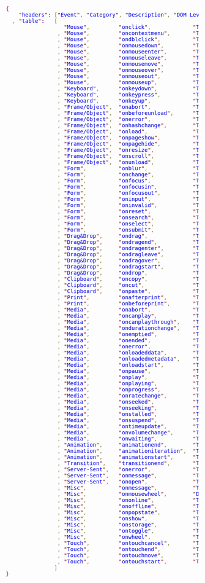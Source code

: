 <pre><span style='color:#800080; '>{</span>
    <span style='color:#800000; '>"</span><span style='color:#0000e6; '>headers</span><span style='color:#800000; '>"</span><span style='color:#800080; '>:</span> <span style='color:#808030; '>[</span><span style='color:#800000; '>"</span><span style='color:#0000e6; '>Event</span><span style='color:#800000; '>"</span><span style='color:#808030; '>,</span> <span style='color:#800000; '>"</span><span style='color:#0000e6; '>Category</span><span style='color:#800000; '>"</span><span style='color:#808030; '>,</span> <span style='color:#800000; '>"</span><span style='color:#0000e6; '>Description</span><span style='color:#800000; '>"</span><span style='color:#808030; '>,</span> <span style='color:#800000; '>"</span><span style='color:#0000e6; '>DOM Level</span><span style='color:#800000; '>"</span><span style='color:#808030; '>]</span>
  <span style='color:#808030; '>,</span> <span style='color:#800000; '>"</span><span style='color:#0000e6; '>table</span><span style='color:#800000; '>"</span><span style='color:#800080; '>:</span>   <span style='color:#808030; '>[</span>
                  <span style='color:#800000; '>"</span><span style='color:#0000e6; '>Mouse</span><span style='color:#800000; '>"</span><span style='color:#808030; '>,</span>         <span style='color:#800000; '>"</span><span style='color:#0000e6; '>onclick</span><span style='color:#800000; '>"</span><span style='color:#808030; '>,</span>             <span style='color:#800000; '>"</span><span style='color:#0000e6; '>The event occurs when the user clicks on an element</span><span style='color:#800000; '>"</span><span style='color:#808030; '>,</span> <span style='color:#008c00; '>2</span>
                <span style='color:#808030; '>,</span> <span style='color:#800000; '>"</span><span style='color:#0000e6; '>Mouse</span><span style='color:#800000; '>"</span><span style='color:#808030; '>,</span>         <span style='color:#800000; '>"</span><span style='color:#0000e6; '>oncontextmenu</span><span style='color:#800000; '>"</span><span style='color:#808030; '>,</span>       <span style='color:#800000; '>"</span><span style='color:#0000e6; '>The event occurs when the user right-clicks on an element to open a context menu</span><span style='color:#800000; '>"</span><span style='color:#808030; '>,</span> <span style='color:#008c00; '>3</span>
                <span style='color:#808030; '>,</span> <span style='color:#800000; '>"</span><span style='color:#0000e6; '>Mouse</span><span style='color:#800000; '>"</span><span style='color:#808030; '>,</span>         <span style='color:#800000; '>"</span><span style='color:#0000e6; '>ondblclick</span><span style='color:#800000; '>"</span><span style='color:#808030; '>,</span>          <span style='color:#800000; '>"</span><span style='color:#0000e6; '>The event occurs when the user double-clicks on an element</span><span style='color:#800000; '>"</span><span style='color:#808030; '>,</span> <span style='color:#008c00; '>2</span>
                <span style='color:#808030; '>,</span> <span style='color:#800000; '>"</span><span style='color:#0000e6; '>Mouse</span><span style='color:#800000; '>"</span><span style='color:#808030; '>,</span>         <span style='color:#800000; '>"</span><span style='color:#0000e6; '>onmousedown</span><span style='color:#800000; '>"</span><span style='color:#808030; '>,</span>         <span style='color:#800000; '>"</span><span style='color:#0000e6; '>The event occurs when the user presses a mouse button over an element</span><span style='color:#800000; '>"</span><span style='color:#808030; '>,</span> <span style='color:#008c00; '>2</span>
                <span style='color:#808030; '>,</span> <span style='color:#800000; '>"</span><span style='color:#0000e6; '>Mouse</span><span style='color:#800000; '>"</span><span style='color:#808030; '>,</span>         <span style='color:#800000; '>"</span><span style='color:#0000e6; '>onmouseenter</span><span style='color:#800000; '>"</span><span style='color:#808030; '>,</span>        <span style='color:#800000; '>"</span><span style='color:#0000e6; '>The event occurs when the pointer is moved onto an element</span><span style='color:#800000; '>"</span><span style='color:#808030; '>,</span> <span style='color:#008c00; '>2</span>
                <span style='color:#808030; '>,</span> <span style='color:#800000; '>"</span><span style='color:#0000e6; '>Mouse</span><span style='color:#800000; '>"</span><span style='color:#808030; '>,</span>         <span style='color:#800000; '>"</span><span style='color:#0000e6; '>onmouseleave</span><span style='color:#800000; '>"</span><span style='color:#808030; '>,</span>        <span style='color:#800000; '>"</span><span style='color:#0000e6; '>The event occurs when the pointer is moved out of an element</span><span style='color:#800000; '>"</span><span style='color:#808030; '>,</span> <span style='color:#008c00; '>2</span>
                <span style='color:#808030; '>,</span> <span style='color:#800000; '>"</span><span style='color:#0000e6; '>Mouse</span><span style='color:#800000; '>"</span><span style='color:#808030; '>,</span>         <span style='color:#800000; '>"</span><span style='color:#0000e6; '>onmousemove</span><span style='color:#800000; '>"</span><span style='color:#808030; '>,</span>         <span style='color:#800000; '>"</span><span style='color:#0000e6; '>The event occurs when the pointer is moving while it is over an element</span><span style='color:#800000; '>"</span><span style='color:#808030; '>,</span> <span style='color:#008c00; '>2</span>
                <span style='color:#808030; '>,</span> <span style='color:#800000; '>"</span><span style='color:#0000e6; '>Mouse</span><span style='color:#800000; '>"</span><span style='color:#808030; '>,</span>         <span style='color:#800000; '>"</span><span style='color:#0000e6; '>onmouseover</span><span style='color:#800000; '>"</span><span style='color:#808030; '>,</span>         <span style='color:#800000; '>"</span><span style='color:#0000e6; '>The event occurs when the pointer is moved onto an element, or onto one of its children</span><span style='color:#800000; '>"</span><span style='color:#808030; '>,</span> <span style='color:#008c00; '>2</span>
                <span style='color:#808030; '>,</span> <span style='color:#800000; '>"</span><span style='color:#0000e6; '>Mouse</span><span style='color:#800000; '>"</span><span style='color:#808030; '>,</span>         <span style='color:#800000; '>"</span><span style='color:#0000e6; '>onmouseout</span><span style='color:#800000; '>"</span><span style='color:#808030; '>,</span>          <span style='color:#800000; '>"</span><span style='color:#0000e6; '>The event occurs when a user moves the mouse pointer out of an element, or out of one of its children</span><span style='color:#800000; '>"</span><span style='color:#808030; '>,</span> <span style='color:#008c00; '>2</span>
                <span style='color:#808030; '>,</span> <span style='color:#800000; '>"</span><span style='color:#0000e6; '>Mouse</span><span style='color:#800000; '>"</span><span style='color:#808030; '>,</span>         <span style='color:#800000; '>"</span><span style='color:#0000e6; '>onmouseup</span><span style='color:#800000; '>"</span><span style='color:#808030; '>,</span>           <span style='color:#800000; '>"</span><span style='color:#0000e6; '>The event occurs when a user releases a mouse button over an element</span><span style='color:#800000; '>"</span><span style='color:#808030; '>,</span> <span style='color:#008c00; '>2</span>
                <span style='color:#808030; '>,</span> <span style='color:#800000; '>"</span><span style='color:#0000e6; '>Keyboard</span><span style='color:#800000; '>"</span><span style='color:#808030; '>,</span>      <span style='color:#800000; '>"</span><span style='color:#0000e6; '>onkeydown</span><span style='color:#800000; '>"</span><span style='color:#808030; '>,</span>           <span style='color:#800000; '>"</span><span style='color:#0000e6; '>The event occurs when the user is pressing a key</span><span style='color:#800000; '>"</span><span style='color:#808030; '>,</span> <span style='color:#008c00; '>2</span>
                <span style='color:#808030; '>,</span> <span style='color:#800000; '>"</span><span style='color:#0000e6; '>Keyboard</span><span style='color:#800000; '>"</span><span style='color:#808030; '>,</span>      <span style='color:#800000; '>"</span><span style='color:#0000e6; '>onkeypress</span><span style='color:#800000; '>"</span><span style='color:#808030; '>,</span>          <span style='color:#800000; '>"</span><span style='color:#0000e6; '>The event occurs when the user presses a key</span><span style='color:#800000; '>"</span><span style='color:#808030; '>,</span> <span style='color:#008c00; '>2</span>
                <span style='color:#808030; '>,</span> <span style='color:#800000; '>"</span><span style='color:#0000e6; '>Keyboard</span><span style='color:#800000; '>"</span><span style='color:#808030; '>,</span>      <span style='color:#800000; '>"</span><span style='color:#0000e6; '>onkeyup</span><span style='color:#800000; '>"</span><span style='color:#808030; '>,</span>             <span style='color:#800000; '>"</span><span style='color:#0000e6; '>The event occurs when the user releases a key</span><span style='color:#800000; '>"</span><span style='color:#808030; '>,</span> <span style='color:#008c00; '>2</span>
                <span style='color:#808030; '>,</span> <span style='color:#800000; '>"</span><span style='color:#0000e6; '>Frame/Object</span><span style='color:#800000; '>"</span><span style='color:#808030; '>,</span>  <span style='color:#800000; '>"</span><span style='color:#0000e6; '>onabort</span><span style='color:#800000; '>"</span><span style='color:#808030; '>,</span>             <span style='color:#800000; '>"</span><span style='color:#0000e6; '>The event occurs when the loading of a resource has been aborted</span><span style='color:#800000; '>"</span><span style='color:#808030; '>,</span> <span style='color:#008c00; '>2</span>
                <span style='color:#808030; '>,</span> <span style='color:#800000; '>"</span><span style='color:#0000e6; '>Frame/Object</span><span style='color:#800000; '>"</span><span style='color:#808030; '>,</span>  <span style='color:#800000; '>"</span><span style='color:#0000e6; '>onbeforeunload</span><span style='color:#800000; '>"</span><span style='color:#808030; '>,</span>      <span style='color:#800000; '>"</span><span style='color:#0000e6; '>The event occurs before the document is about to be unloaded</span><span style='color:#800000; '>"</span><span style='color:#808030; '>,</span> <span style='color:#008c00; '>2</span>
                <span style='color:#808030; '>,</span> <span style='color:#800000; '>"</span><span style='color:#0000e6; '>Frame/Object</span><span style='color:#800000; '>"</span><span style='color:#808030; '>,</span>  <span style='color:#800000; '>"</span><span style='color:#0000e6; '>onerror</span><span style='color:#800000; '>"</span><span style='color:#808030; '>,</span>             <span style='color:#800000; '>"</span><span style='color:#0000e6; '>The event occurs when an error occurs while loading an external file</span><span style='color:#800000; '>"</span><span style='color:#808030; '>,</span> <span style='color:#008c00; '>2</span>
                <span style='color:#808030; '>,</span> <span style='color:#800000; '>"</span><span style='color:#0000e6; '>Frame/Object</span><span style='color:#800000; '>"</span><span style='color:#808030; '>,</span>  <span style='color:#800000; '>"</span><span style='color:#0000e6; '>onhashchange</span><span style='color:#800000; '>"</span><span style='color:#808030; '>,</span>        <span style='color:#800000; '>"</span><span style='color:#0000e6; '>The event occurs when there has been changes to the anchor part of a URL</span><span style='color:#800000; '>"</span><span style='color:#808030; '>,</span> <span style='color:#008c00; '>3</span>
                <span style='color:#808030; '>,</span> <span style='color:#800000; '>"</span><span style='color:#0000e6; '>Frame/Object</span><span style='color:#800000; '>"</span><span style='color:#808030; '>,</span>  <span style='color:#800000; '>"</span><span style='color:#0000e6; '>onload</span><span style='color:#800000; '>"</span><span style='color:#808030; '>,</span>              <span style='color:#800000; '>"</span><span style='color:#0000e6; '>The event occurs when an object has loaded</span><span style='color:#800000; '>"</span><span style='color:#808030; '>,</span> <span style='color:#008c00; '>2</span>
                <span style='color:#808030; '>,</span> <span style='color:#800000; '>"</span><span style='color:#0000e6; '>Frame/Object</span><span style='color:#800000; '>"</span><span style='color:#808030; '>,</span>  <span style='color:#800000; '>"</span><span style='color:#0000e6; '>onpageshow</span><span style='color:#800000; '>"</span><span style='color:#808030; '>,</span>          <span style='color:#800000; '>"</span><span style='color:#0000e6; '>The event occurs when the user navigates to a webpage</span><span style='color:#800000; '>"</span><span style='color:#808030; '>,</span> <span style='color:#008c00; '>3</span>
                <span style='color:#808030; '>,</span> <span style='color:#800000; '>"</span><span style='color:#0000e6; '>Frame/Object</span><span style='color:#800000; '>"</span><span style='color:#808030; '>,</span>  <span style='color:#800000; '>"</span><span style='color:#0000e6; '>onpagehide</span><span style='color:#800000; '>"</span><span style='color:#808030; '>,</span>          <span style='color:#800000; '>"</span><span style='color:#0000e6; '>The event occurs when the user navigates away from a webpage</span><span style='color:#800000; '>"</span><span style='color:#808030; '>,</span> <span style='color:#008c00; '>3</span>
                <span style='color:#808030; '>,</span> <span style='color:#800000; '>"</span><span style='color:#0000e6; '>Frame/Object</span><span style='color:#800000; '>"</span><span style='color:#808030; '>,</span>  <span style='color:#800000; '>"</span><span style='color:#0000e6; '>onresize</span><span style='color:#800000; '>"</span><span style='color:#808030; '>,</span>            <span style='color:#800000; '>"</span><span style='color:#0000e6; '>The event occurs when the document view is resized</span><span style='color:#800000; '>"</span><span style='color:#808030; '>,</span> <span style='color:#008c00; '>2</span>
                <span style='color:#808030; '>,</span> <span style='color:#800000; '>"</span><span style='color:#0000e6; '>Frame/Object</span><span style='color:#800000; '>"</span><span style='color:#808030; '>,</span>  <span style='color:#800000; '>"</span><span style='color:#0000e6; '>onscroll</span><span style='color:#800000; '>"</span><span style='color:#808030; '>,</span>            <span style='color:#800000; '>"</span><span style='color:#0000e6; '>The event occurs when an element's scrollbar is being scrolled</span><span style='color:#800000; '>"</span><span style='color:#808030; '>,</span> <span style='color:#008c00; '>2</span>
                <span style='color:#808030; '>,</span> <span style='color:#800000; '>"</span><span style='color:#0000e6; '>Frame/Object</span><span style='color:#800000; '>"</span><span style='color:#808030; '>,</span>  <span style='color:#800000; '>"</span><span style='color:#0000e6; '>onunload</span><span style='color:#800000; '>"</span><span style='color:#808030; '>,</span>            <span style='color:#800000; '>"</span><span style='color:#0000e6; '>The event occurs once a page has unloaded (for &lt;body>)</span><span style='color:#800000; '>"</span><span style='color:#808030; '>,</span> <span style='color:#008c00; '>2</span>
                <span style='color:#808030; '>,</span> <span style='color:#800000; '>"</span><span style='color:#0000e6; '>Form</span><span style='color:#800000; '>"</span><span style='color:#808030; '>,</span>          <span style='color:#800000; '>"</span><span style='color:#0000e6; '>onblur</span><span style='color:#800000; '>"</span><span style='color:#808030; '>,</span>              <span style='color:#800000; '>"</span><span style='color:#0000e6; '>The event occurs when an element loses focus</span><span style='color:#800000; '>"</span><span style='color:#808030; '>,</span> <span style='color:#008c00; '>2</span>
                <span style='color:#808030; '>,</span> <span style='color:#800000; '>"</span><span style='color:#0000e6; '>Form</span><span style='color:#800000; '>"</span><span style='color:#808030; '>,</span>          <span style='color:#800000; '>"</span><span style='color:#0000e6; '>onchange</span><span style='color:#800000; '>"</span><span style='color:#808030; '>,</span>            <span style='color:#800000; '>"</span><span style='color:#0000e6; '>The event occurs when the content of a form element, the selection, or the checked state have changed (for &lt;input />, &lt;keygen>, &lt;select>, and &lt;textarea>)</span><span style='color:#800000; '>"</span><span style='color:#808030; '>,</span> <span style='color:#008c00; '>2</span>
                <span style='color:#808030; '>,</span> <span style='color:#800000; '>"</span><span style='color:#0000e6; '>Form</span><span style='color:#800000; '>"</span><span style='color:#808030; '>,</span>          <span style='color:#800000; '>"</span><span style='color:#0000e6; '>onfocus</span><span style='color:#800000; '>"</span><span style='color:#808030; '>,</span>             <span style='color:#800000; '>"</span><span style='color:#0000e6; '>The event occurs when an element gets focus</span><span style='color:#800000; '>"</span><span style='color:#808030; '>,</span> <span style='color:#008c00; '>2</span>
                <span style='color:#808030; '>,</span> <span style='color:#800000; '>"</span><span style='color:#0000e6; '>Form</span><span style='color:#800000; '>"</span><span style='color:#808030; '>,</span>          <span style='color:#800000; '>"</span><span style='color:#0000e6; '>onfocusin</span><span style='color:#800000; '>"</span><span style='color:#808030; '>,</span>           <span style='color:#800000; '>"</span><span style='color:#0000e6; '>The event occurs when an element is about to get focus</span><span style='color:#800000; '>"</span><span style='color:#808030; '>,</span> <span style='color:#008c00; '>2</span>
                <span style='color:#808030; '>,</span> <span style='color:#800000; '>"</span><span style='color:#0000e6; '>Form</span><span style='color:#800000; '>"</span><span style='color:#808030; '>,</span>          <span style='color:#800000; '>"</span><span style='color:#0000e6; '>onfocusout</span><span style='color:#800000; '>"</span><span style='color:#808030; '>,</span>          <span style='color:#800000; '>"</span><span style='color:#0000e6; '>The event occurs when an element is about to lose focus</span><span style='color:#800000; '>"</span><span style='color:#808030; '>,</span> <span style='color:#008c00; '>2</span>
                <span style='color:#808030; '>,</span> <span style='color:#800000; '>"</span><span style='color:#0000e6; '>Form</span><span style='color:#800000; '>"</span><span style='color:#808030; '>,</span>          <span style='color:#800000; '>"</span><span style='color:#0000e6; '>oninput</span><span style='color:#800000; '>"</span><span style='color:#808030; '>,</span>             <span style='color:#800000; '>"</span><span style='color:#0000e6; '>The event occurs when an element gets user input</span><span style='color:#800000; '>"</span><span style='color:#808030; '>,</span> <span style='color:#008c00; '>3</span>
                <span style='color:#808030; '>,</span> <span style='color:#800000; '>"</span><span style='color:#0000e6; '>Form</span><span style='color:#800000; '>"</span><span style='color:#808030; '>,</span>          <span style='color:#800000; '>"</span><span style='color:#0000e6; '>oninvalid</span><span style='color:#800000; '>"</span><span style='color:#808030; '>,</span>           <span style='color:#800000; '>"</span><span style='color:#0000e6; '>The event occurs when an element is invalid</span><span style='color:#800000; '>"</span><span style='color:#808030; '>,</span> <span style='color:#008c00; '>3</span>
                <span style='color:#808030; '>,</span> <span style='color:#800000; '>"</span><span style='color:#0000e6; '>Form</span><span style='color:#800000; '>"</span><span style='color:#808030; '>,</span>          <span style='color:#800000; '>"</span><span style='color:#0000e6; '>onreset</span><span style='color:#800000; '>"</span><span style='color:#808030; '>,</span>             <span style='color:#800000; '>"</span><span style='color:#0000e6; '>The event occurs when a form is reset</span><span style='color:#800000; '>"</span><span style='color:#808030; '>,</span> <span style='color:#008c00; '>2</span>
                <span style='color:#808030; '>,</span> <span style='color:#800000; '>"</span><span style='color:#0000e6; '>Form</span><span style='color:#800000; '>"</span><span style='color:#808030; '>,</span>          <span style='color:#800000; '>"</span><span style='color:#0000e6; '>onsearch</span><span style='color:#800000; '>"</span><span style='color:#808030; '>,</span>            <span style='color:#800000; '>"</span><span style='color:#0000e6; '>The event occurs when the user writes something in a search field (for &lt;input =</span><span style='color:#0f69ff; '>\\"</span><span style='color:#0000e6; '>search</span><span style='color:#0f69ff; '>\\"</span><span style='color:#0000e6; '>/>)</span><span style='color:#800000; '>"</span><span style='color:#808030; '>,</span> <span style='color:#008c00; '>3</span>
                <span style='color:#808030; '>,</span> <span style='color:#800000; '>"</span><span style='color:#0000e6; '>Form</span><span style='color:#800000; '>"</span><span style='color:#808030; '>,</span>          <span style='color:#800000; '>"</span><span style='color:#0000e6; '>onselect</span><span style='color:#800000; '>"</span><span style='color:#808030; '>,</span>            <span style='color:#800000; '>"</span><span style='color:#0000e6; '>The event occurs after the user selects some text (for &lt;input /> and &lt;/textarea>&lt;textarea>)</span><span style='color:#800000; '>"</span><span style='color:#808030; '>,</span> <span style='color:#008c00; '>2</span>
                <span style='color:#808030; '>,</span> <span style='color:#800000; '>"</span><span style='color:#0000e6; '>Form</span><span style='color:#800000; '>"</span><span style='color:#808030; '>,</span>          <span style='color:#800000; '>"</span><span style='color:#0000e6; '>onsubmit</span><span style='color:#800000; '>"</span><span style='color:#808030; '>,</span>            <span style='color:#800000; '>"</span><span style='color:#0000e6; '>The event occurs when a form is submitted</span><span style='color:#800000; '>"</span><span style='color:#808030; '>,</span> <span style='color:#008c00; '>2</span>
                <span style='color:#808030; '>,</span> <span style='color:#800000; '>"</span><span style='color:#0000e6; '>Drag&amp;Drop</span><span style='color:#800000; '>"</span><span style='color:#808030; '>,</span>     <span style='color:#800000; '>"</span><span style='color:#0000e6; '>ondrag</span><span style='color:#800000; '>"</span><span style='color:#808030; '>,</span>              <span style='color:#800000; '>"</span><span style='color:#0000e6; '>The event occurs when an element is being dragged</span><span style='color:#800000; '>"</span><span style='color:#808030; '>,</span> <span style='color:#008c00; '>3</span>
                <span style='color:#808030; '>,</span> <span style='color:#800000; '>"</span><span style='color:#0000e6; '>Drag&amp;Drop</span><span style='color:#800000; '>"</span><span style='color:#808030; '>,</span>     <span style='color:#800000; '>"</span><span style='color:#0000e6; '>ondragend</span><span style='color:#800000; '>"</span><span style='color:#808030; '>,</span>           <span style='color:#800000; '>"</span><span style='color:#0000e6; '>The event occurs when the user has finished dragging an element</span><span style='color:#800000; '>"</span><span style='color:#808030; '>,</span> <span style='color:#008c00; '>3</span>
                <span style='color:#808030; '>,</span> <span style='color:#800000; '>"</span><span style='color:#0000e6; '>Drag&amp;Drop</span><span style='color:#800000; '>"</span><span style='color:#808030; '>,</span>     <span style='color:#800000; '>"</span><span style='color:#0000e6; '>ondragenter</span><span style='color:#800000; '>"</span><span style='color:#808030; '>,</span>         <span style='color:#800000; '>"</span><span style='color:#0000e6; '>The event occurs when the dragged element enters the drop target</span><span style='color:#800000; '>"</span><span style='color:#808030; '>,</span> <span style='color:#008c00; '>3</span>
                <span style='color:#808030; '>,</span> <span style='color:#800000; '>"</span><span style='color:#0000e6; '>Drag&amp;Drop</span><span style='color:#800000; '>"</span><span style='color:#808030; '>,</span>     <span style='color:#800000; '>"</span><span style='color:#0000e6; '>ondragleave</span><span style='color:#800000; '>"</span><span style='color:#808030; '>,</span>         <span style='color:#800000; '>"</span><span style='color:#0000e6; '>The event occurs when the dragged element leaves the drop target</span><span style='color:#800000; '>"</span><span style='color:#808030; '>,</span> <span style='color:#008c00; '>3</span>
                <span style='color:#808030; '>,</span> <span style='color:#800000; '>"</span><span style='color:#0000e6; '>Drag&amp;Drop</span><span style='color:#800000; '>"</span><span style='color:#808030; '>,</span>     <span style='color:#800000; '>"</span><span style='color:#0000e6; '>ondragover</span><span style='color:#800000; '>"</span><span style='color:#808030; '>,</span>          <span style='color:#800000; '>"</span><span style='color:#0000e6; '>The event occurs when the dragged element is over the drop target</span><span style='color:#800000; '>"</span><span style='color:#808030; '>,</span> <span style='color:#008c00; '>3</span>
                <span style='color:#808030; '>,</span> <span style='color:#800000; '>"</span><span style='color:#0000e6; '>Drag&amp;Drop</span><span style='color:#800000; '>"</span><span style='color:#808030; '>,</span>     <span style='color:#800000; '>"</span><span style='color:#0000e6; '>ondragstart</span><span style='color:#800000; '>"</span><span style='color:#808030; '>,</span>         <span style='color:#800000; '>"</span><span style='color:#0000e6; '>The event occurs when the user starts to drag an element</span><span style='color:#800000; '>"</span><span style='color:#808030; '>,</span> <span style='color:#008c00; '>3</span>
                <span style='color:#808030; '>,</span> <span style='color:#800000; '>"</span><span style='color:#0000e6; '>Drag&amp;Drop</span><span style='color:#800000; '>"</span><span style='color:#808030; '>,</span>     <span style='color:#800000; '>"</span><span style='color:#0000e6; '>ondrop</span><span style='color:#800000; '>"</span><span style='color:#808030; '>,</span>              <span style='color:#800000; '>"</span><span style='color:#0000e6; '>The event occurs when the dragged element is dropped on the drop target</span><span style='color:#800000; '>"</span><span style='color:#808030; '>,</span> <span style='color:#008c00; '>3</span>
                <span style='color:#808030; '>,</span> <span style='color:#800000; '>"</span><span style='color:#0000e6; '>Clipboard</span><span style='color:#800000; '>"</span><span style='color:#808030; '>,</span>     <span style='color:#800000; '>"</span><span style='color:#0000e6; '>oncopy</span><span style='color:#800000; '>"</span><span style='color:#808030; '>,</span>              <span style='color:#800000; '>"</span><span style='color:#0000e6; '>The event occurs when the user copies the content of an element</span><span style='color:#800000; '>"</span><span style='color:#808030; '>,</span> <span style='color:#0f4d75; '>null</span>
                <span style='color:#808030; '>,</span> <span style='color:#800000; '>"</span><span style='color:#0000e6; '>Clipboard</span><span style='color:#800000; '>"</span><span style='color:#808030; '>,</span>     <span style='color:#800000; '>"</span><span style='color:#0000e6; '>oncut</span><span style='color:#800000; '>"</span><span style='color:#808030; '>,</span>               <span style='color:#800000; '>"</span><span style='color:#0000e6; '>The event occurs when the user cuts the content of an element</span><span style='color:#800000; '>"</span><span style='color:#808030; '>,</span> <span style='color:#0f4d75; '>null</span>
                <span style='color:#808030; '>,</span> <span style='color:#800000; '>"</span><span style='color:#0000e6; '>Clipboard</span><span style='color:#800000; '>"</span><span style='color:#808030; '>,</span>     <span style='color:#800000; '>"</span><span style='color:#0000e6; '>onpaste</span><span style='color:#800000; '>"</span><span style='color:#808030; '>,</span>             <span style='color:#800000; '>"</span><span style='color:#0000e6; '>The event occurs when the user pastes some content in an element</span><span style='color:#800000; '>"</span><span style='color:#808030; '>,</span> <span style='color:#0f4d75; '>null</span>
                <span style='color:#808030; '>,</span> <span style='color:#800000; '>"</span><span style='color:#0000e6; '>Print</span><span style='color:#800000; '>"</span><span style='color:#808030; '>,</span>         <span style='color:#800000; '>"</span><span style='color:#0000e6; '>onafterprint</span><span style='color:#800000; '>"</span><span style='color:#808030; '>,</span>        <span style='color:#800000; '>"</span><span style='color:#0000e6; '>The event occurs when a page has started printing, or if the print dialogue box has been closed</span><span style='color:#800000; '>"</span><span style='color:#808030; '>,</span> <span style='color:#008c00; '>3</span>
                <span style='color:#808030; '>,</span> <span style='color:#800000; '>"</span><span style='color:#0000e6; '>Print</span><span style='color:#800000; '>"</span><span style='color:#808030; '>,</span>         <span style='color:#800000; '>"</span><span style='color:#0000e6; '>onbeforeprint</span><span style='color:#800000; '>"</span><span style='color:#808030; '>,</span>       <span style='color:#800000; '>"</span><span style='color:#0000e6; '>The event occurs when a page is about to be printed</span><span style='color:#800000; '>"</span><span style='color:#808030; '>,</span> <span style='color:#008c00; '>3</span>
                <span style='color:#808030; '>,</span> <span style='color:#800000; '>"</span><span style='color:#0000e6; '>Media</span><span style='color:#800000; '>"</span><span style='color:#808030; '>,</span>         <span style='color:#800000; '>"</span><span style='color:#0000e6; '>onabort</span><span style='color:#800000; '>"</span><span style='color:#808030; '>,</span>             <span style='color:#800000; '>"</span><span style='color:#0000e6; '>The event occurs when the loading of a media is aborted</span><span style='color:#800000; '>"</span><span style='color:#808030; '>,</span> <span style='color:#008c00; '>3</span>
                <span style='color:#808030; '>,</span> <span style='color:#800000; '>"</span><span style='color:#0000e6; '>Media</span><span style='color:#800000; '>"</span><span style='color:#808030; '>,</span>         <span style='color:#800000; '>"</span><span style='color:#0000e6; '>oncanplay</span><span style='color:#800000; '>"</span><span style='color:#808030; '>,</span>           <span style='color:#800000; '>"</span><span style='color:#0000e6; '>The event occurs when the browser can start playing the media (when it has buffered enough to begin)</span><span style='color:#800000; '>"</span><span style='color:#808030; '>,</span> <span style='color:#008c00; '>3</span>
                <span style='color:#808030; '>,</span> <span style='color:#800000; '>"</span><span style='color:#0000e6; '>Media</span><span style='color:#800000; '>"</span><span style='color:#808030; '>,</span>         <span style='color:#800000; '>"</span><span style='color:#0000e6; '>oncanplaythrough</span><span style='color:#800000; '>"</span><span style='color:#808030; '>,</span>    <span style='color:#800000; '>"</span><span style='color:#0000e6; '>The event occurs when the browser can play through the media without stopping for buffering</span><span style='color:#800000; '>"</span><span style='color:#808030; '>,</span> <span style='color:#008c00; '>3</span>
                <span style='color:#808030; '>,</span> <span style='color:#800000; '>"</span><span style='color:#0000e6; '>Media</span><span style='color:#800000; '>"</span><span style='color:#808030; '>,</span>         <span style='color:#800000; '>"</span><span style='color:#0000e6; '>ondurationchange</span><span style='color:#800000; '>"</span><span style='color:#808030; '>,</span>    <span style='color:#800000; '>"</span><span style='color:#0000e6; '>The event occurs when the duration of the media is changed</span><span style='color:#800000; '>"</span><span style='color:#808030; '>,</span> <span style='color:#008c00; '>3</span>
                <span style='color:#808030; '>,</span> <span style='color:#800000; '>"</span><span style='color:#0000e6; '>Media</span><span style='color:#800000; '>"</span><span style='color:#808030; '>,</span>         <span style='color:#800000; '>"</span><span style='color:#0000e6; '>onemptied</span><span style='color:#800000; '>"</span><span style='color:#808030; '>,</span>           <span style='color:#800000; '>"</span><span style='color:#0000e6; '>The event occurs when something bad happens and the media file is suddenly unavailable (like unexpectedly disconnects)</span><span style='color:#800000; '>"</span><span style='color:#808030; '>,</span> <span style='color:#008c00; '>3</span>
                <span style='color:#808030; '>,</span> <span style='color:#800000; '>"</span><span style='color:#0000e6; '>Media</span><span style='color:#800000; '>"</span><span style='color:#808030; '>,</span>         <span style='color:#800000; '>"</span><span style='color:#0000e6; '>onended</span><span style='color:#800000; '>"</span><span style='color:#808030; '>,</span>             <span style='color:#800000; '>"</span><span style='color:#0000e6; '>The event occurs when the media has reach the end (useful for messages like </span><span style='color:#0f69ff; '>\\"</span><span style='color:#0000e6; '>thanks for listening</span><span style='color:#0f69ff; '>\\"</span><span style='color:#0000e6; '>)</span><span style='color:#800000; '>"</span><span style='color:#808030; '>,</span> <span style='color:#008c00; '>3</span>
                <span style='color:#808030; '>,</span> <span style='color:#800000; '>"</span><span style='color:#0000e6; '>Media</span><span style='color:#800000; '>"</span><span style='color:#808030; '>,</span>         <span style='color:#800000; '>"</span><span style='color:#0000e6; '>onerror</span><span style='color:#800000; '>"</span><span style='color:#808030; '>,</span>             <span style='color:#800000; '>"</span><span style='color:#0000e6; '>The event occurs when an error occurred during the loading of a media file</span><span style='color:#800000; '>"</span><span style='color:#808030; '>,</span> <span style='color:#008c00; '>3</span>
                <span style='color:#808030; '>,</span> <span style='color:#800000; '>"</span><span style='color:#0000e6; '>Media</span><span style='color:#800000; '>"</span><span style='color:#808030; '>,</span>         <span style='color:#800000; '>"</span><span style='color:#0000e6; '>onloadeddata</span><span style='color:#800000; '>"</span><span style='color:#808030; '>,</span>        <span style='color:#800000; '>"</span><span style='color:#0000e6; '>The event occurs when media data is loaded</span><span style='color:#800000; '>"</span><span style='color:#808030; '>,</span> <span style='color:#008c00; '>3</span>
                <span style='color:#808030; '>,</span> <span style='color:#800000; '>"</span><span style='color:#0000e6; '>Media</span><span style='color:#800000; '>"</span><span style='color:#808030; '>,</span>         <span style='color:#800000; '>"</span><span style='color:#0000e6; '>onloadedmetadata</span><span style='color:#800000; '>"</span><span style='color:#808030; '>,</span>    <span style='color:#800000; '>"</span><span style='color:#0000e6; '>The event occurs when meta data (like dimensions and duration) are loaded</span><span style='color:#800000; '>"</span><span style='color:#808030; '>,</span> <span style='color:#008c00; '>3</span>
                <span style='color:#808030; '>,</span> <span style='color:#800000; '>"</span><span style='color:#0000e6; '>Media</span><span style='color:#800000; '>"</span><span style='color:#808030; '>,</span>         <span style='color:#800000; '>"</span><span style='color:#0000e6; '>onloadstart</span><span style='color:#800000; '>"</span><span style='color:#808030; '>,</span>         <span style='color:#800000; '>"</span><span style='color:#0000e6; '>The event occurs when the browser starts looking for the specified media</span><span style='color:#800000; '>"</span><span style='color:#808030; '>,</span> <span style='color:#008c00; '>3</span>
                <span style='color:#808030; '>,</span> <span style='color:#800000; '>"</span><span style='color:#0000e6; '>Media</span><span style='color:#800000; '>"</span><span style='color:#808030; '>,</span>         <span style='color:#800000; '>"</span><span style='color:#0000e6; '>onpause</span><span style='color:#800000; '>"</span><span style='color:#808030; '>,</span>             <span style='color:#800000; '>"</span><span style='color:#0000e6; '>The event occurs when the media is paused either by the user or programmatically</span><span style='color:#800000; '>"</span><span style='color:#808030; '>,</span> <span style='color:#008c00; '>3</span>
                <span style='color:#808030; '>,</span> <span style='color:#800000; '>"</span><span style='color:#0000e6; '>Media</span><span style='color:#800000; '>"</span><span style='color:#808030; '>,</span>         <span style='color:#800000; '>"</span><span style='color:#0000e6; '>onplay</span><span style='color:#800000; '>"</span><span style='color:#808030; '>,</span>              <span style='color:#800000; '>"</span><span style='color:#0000e6; '>The event occurs when the media has been started or is no longer paused</span><span style='color:#800000; '>"</span><span style='color:#808030; '>,</span> <span style='color:#008c00; '>3</span>
                <span style='color:#808030; '>,</span> <span style='color:#800000; '>"</span><span style='color:#0000e6; '>Media</span><span style='color:#800000; '>"</span><span style='color:#808030; '>,</span>         <span style='color:#800000; '>"</span><span style='color:#0000e6; '>onplaying</span><span style='color:#800000; '>"</span><span style='color:#808030; '>,</span>           <span style='color:#800000; '>"</span><span style='color:#0000e6; '>The event occurs when the media is playing after having been paused or stopped for buffering</span><span style='color:#800000; '>"</span><span style='color:#808030; '>,</span> <span style='color:#008c00; '>3</span>
                <span style='color:#808030; '>,</span> <span style='color:#800000; '>"</span><span style='color:#0000e6; '>Media</span><span style='color:#800000; '>"</span><span style='color:#808030; '>,</span>         <span style='color:#800000; '>"</span><span style='color:#0000e6; '>onprogress</span><span style='color:#800000; '>"</span><span style='color:#808030; '>,</span>          <span style='color:#800000; '>"</span><span style='color:#0000e6; '>The event occurs when the browser is in the process of getting the media data (downloading the media)</span><span style='color:#800000; '>"</span><span style='color:#808030; '>,</span> <span style='color:#008c00; '>3</span>
                <span style='color:#808030; '>,</span> <span style='color:#800000; '>"</span><span style='color:#0000e6; '>Media</span><span style='color:#800000; '>"</span><span style='color:#808030; '>,</span>         <span style='color:#800000; '>"</span><span style='color:#0000e6; '>onratechange</span><span style='color:#800000; '>"</span><span style='color:#808030; '>,</span>        <span style='color:#800000; '>"</span><span style='color:#0000e6; '>The event occurs when the playing speed of the media is changed</span><span style='color:#800000; '>"</span><span style='color:#808030; '>,</span> <span style='color:#008c00; '>3</span>
                <span style='color:#808030; '>,</span> <span style='color:#800000; '>"</span><span style='color:#0000e6; '>Media</span><span style='color:#800000; '>"</span><span style='color:#808030; '>,</span>         <span style='color:#800000; '>"</span><span style='color:#0000e6; '>onseeked</span><span style='color:#800000; '>"</span><span style='color:#808030; '>,</span>            <span style='color:#800000; '>"</span><span style='color:#0000e6; '>The event occurs when the user is finished moving/skipping to a new position in the media</span><span style='color:#800000; '>"</span><span style='color:#808030; '>,</span> <span style='color:#008c00; '>3</span>
                <span style='color:#808030; '>,</span> <span style='color:#800000; '>"</span><span style='color:#0000e6; '>Media</span><span style='color:#800000; '>"</span><span style='color:#808030; '>,</span>         <span style='color:#800000; '>"</span><span style='color:#0000e6; '>onseeking</span><span style='color:#800000; '>"</span><span style='color:#808030; '>,</span>           <span style='color:#800000; '>"</span><span style='color:#0000e6; '>The event occurs when the user starts moving/skipping to a new position in the media</span><span style='color:#800000; '>"</span><span style='color:#808030; '>,</span> <span style='color:#008c00; '>3</span>
                <span style='color:#808030; '>,</span> <span style='color:#800000; '>"</span><span style='color:#0000e6; '>Media</span><span style='color:#800000; '>"</span><span style='color:#808030; '>,</span>         <span style='color:#800000; '>"</span><span style='color:#0000e6; '>onstalled</span><span style='color:#800000; '>"</span><span style='color:#808030; '>,</span>           <span style='color:#800000; '>"</span><span style='color:#0000e6; '>The event occurs when the browser is trying to get media data, but data is not available</span><span style='color:#800000; '>"</span><span style='color:#808030; '>,</span> <span style='color:#008c00; '>3</span>
                <span style='color:#808030; '>,</span> <span style='color:#800000; '>"</span><span style='color:#0000e6; '>Media</span><span style='color:#800000; '>"</span><span style='color:#808030; '>,</span>         <span style='color:#800000; '>"</span><span style='color:#0000e6; '>onsuspend</span><span style='color:#800000; '>"</span><span style='color:#808030; '>,</span>           <span style='color:#800000; '>"</span><span style='color:#0000e6; '>The event occurs when the browser is intentionally not getting media data</span><span style='color:#800000; '>"</span><span style='color:#808030; '>,</span> <span style='color:#008c00; '>3</span>
                <span style='color:#808030; '>,</span> <span style='color:#800000; '>"</span><span style='color:#0000e6; '>Media</span><span style='color:#800000; '>"</span><span style='color:#808030; '>,</span>         <span style='color:#800000; '>"</span><span style='color:#0000e6; '>ontimeupdate</span><span style='color:#800000; '>"</span><span style='color:#808030; '>,</span>        <span style='color:#800000; '>"</span><span style='color:#0000e6; '>The event occurs when the playing position has changed (like when the user fast forwards to a different point in the media)</span><span style='color:#800000; '>"</span><span style='color:#808030; '>,</span> <span style='color:#008c00; '>3</span>
                <span style='color:#808030; '>,</span> <span style='color:#800000; '>"</span><span style='color:#0000e6; '>Media</span><span style='color:#800000; '>"</span><span style='color:#808030; '>,</span>         <span style='color:#800000; '>"</span><span style='color:#0000e6; '>onvolumechange</span><span style='color:#800000; '>"</span><span style='color:#808030; '>,</span>      <span style='color:#800000; '>"</span><span style='color:#0000e6; '>The event occurs when the volume of the media has changed (includes setting the volume to </span><span style='color:#0f69ff; '>\\"</span><span style='color:#0000e6; '>mute</span><span style='color:#0f69ff; '>\\"</span><span style='color:#0000e6; '>)</span><span style='color:#800000; '>"</span><span style='color:#808030; '>,</span> <span style='color:#008c00; '>3</span>
                <span style='color:#808030; '>,</span> <span style='color:#800000; '>"</span><span style='color:#0000e6; '>Media</span><span style='color:#800000; '>"</span><span style='color:#808030; '>,</span>         <span style='color:#800000; '>"</span><span style='color:#0000e6; '>onwaiting</span><span style='color:#800000; '>"</span><span style='color:#808030; '>,</span>           <span style='color:#800000; '>"</span><span style='color:#0000e6; '>The event occurs when the media has paused but is expected to resume (like when the media pauses to buffer more data)</span><span style='color:#800000; '>"</span><span style='color:#808030; '>,</span> <span style='color:#008c00; '>3</span>
                <span style='color:#808030; '>,</span> <span style='color:#800000; '>"</span><span style='color:#0000e6; '>Animation</span><span style='color:#800000; '>"</span><span style='color:#808030; '>,</span>     <span style='color:#800000; '>"</span><span style='color:#0000e6; '>animationend</span><span style='color:#800000; '>"</span><span style='color:#808030; '>,</span>        <span style='color:#800000; '>"</span><span style='color:#0000e6; '>The event occurs when a CSS animation has completed</span><span style='color:#800000; '>"</span><span style='color:#808030; '>,</span> <span style='color:#008c00; '>3</span>
                <span style='color:#808030; '>,</span> <span style='color:#800000; '>"</span><span style='color:#0000e6; '>Animation</span><span style='color:#800000; '>"</span><span style='color:#808030; '>,</span>     <span style='color:#800000; '>"</span><span style='color:#0000e6; '>animationiteration</span><span style='color:#800000; '>"</span><span style='color:#808030; '>,</span>  <span style='color:#800000; '>"</span><span style='color:#0000e6; '>The event occurs when a CSS animation is repeated</span><span style='color:#800000; '>"</span><span style='color:#808030; '>,</span> <span style='color:#008c00; '>3</span>
                <span style='color:#808030; '>,</span> <span style='color:#800000; '>"</span><span style='color:#0000e6; '>Animation</span><span style='color:#800000; '>"</span><span style='color:#808030; '>,</span>     <span style='color:#800000; '>"</span><span style='color:#0000e6; '>animationstart</span><span style='color:#800000; '>"</span><span style='color:#808030; '>,</span>      <span style='color:#800000; '>"</span><span style='color:#0000e6; '>The event occurs when a CSS animation has started</span><span style='color:#800000; '>"</span><span style='color:#808030; '>,</span> <span style='color:#008c00; '>3</span>
                <span style='color:#808030; '>,</span> <span style='color:#800000; '>"</span><span style='color:#0000e6; '>Transition</span><span style='color:#800000; '>"</span><span style='color:#808030; '>,</span>    <span style='color:#800000; '>"</span><span style='color:#0000e6; '>transitionend</span><span style='color:#800000; '>"</span><span style='color:#808030; '>,</span>       <span style='color:#800000; '>"</span><span style='color:#0000e6; '>The event occurs when a CSS transition has completed</span><span style='color:#800000; '>"</span><span style='color:#808030; '>,</span> <span style='color:#008c00; '>3</span>
                <span style='color:#808030; '>,</span> <span style='color:#800000; '>"</span><span style='color:#0000e6; '>Server-Sent</span><span style='color:#800000; '>"</span><span style='color:#808030; '>,</span>   <span style='color:#800000; '>"</span><span style='color:#0000e6; '>onerror</span><span style='color:#800000; '>"</span><span style='color:#808030; '>,</span>             <span style='color:#800000; '>"</span><span style='color:#0000e6; '>The event occurs when an error occurs with the event source</span><span style='color:#800000; '>"</span><span style='color:#808030; '>,</span> <span style='color:#0f4d75; '>null</span>
                <span style='color:#808030; '>,</span> <span style='color:#800000; '>"</span><span style='color:#0000e6; '>Server-Sent</span><span style='color:#800000; '>"</span><span style='color:#808030; '>,</span>   <span style='color:#800000; '>"</span><span style='color:#0000e6; '>onmessage</span><span style='color:#800000; '>"</span><span style='color:#808030; '>,</span>           <span style='color:#800000; '>"</span><span style='color:#0000e6; '>The event occurs when a message is received through the event source</span><span style='color:#800000; '>"</span><span style='color:#808030; '>,</span> <span style='color:#0f4d75; '>null</span>
                <span style='color:#808030; '>,</span> <span style='color:#800000; '>"</span><span style='color:#0000e6; '>Server-Sent</span><span style='color:#800000; '>"</span><span style='color:#808030; '>,</span>   <span style='color:#800000; '>"</span><span style='color:#0000e6; '>onopen</span><span style='color:#800000; '>"</span><span style='color:#808030; '>,</span>              <span style='color:#800000; '>"</span><span style='color:#0000e6; '>The event occurs when a connection with the event source is opened</span><span style='color:#800000; '>"</span><span style='color:#808030; '>,</span> <span style='color:#0f4d75; '>null</span>
                <span style='color:#808030; '>,</span> <span style='color:#800000; '>"</span><span style='color:#0000e6; '>Misc</span><span style='color:#800000; '>"</span><span style='color:#808030; '>,</span>          <span style='color:#800000; '>"</span><span style='color:#0000e6; '>onmessage</span><span style='color:#800000; '>"</span><span style='color:#808030; '>,</span>           <span style='color:#800000; '>"</span><span style='color:#0000e6; '>The event occurs when a message is received through or from an object (WebSocket, Web Worker, Event Source or a child frame or a parent window)</span><span style='color:#800000; '>"</span><span style='color:#808030; '>,</span> <span style='color:#008c00; '>3</span>
                <span style='color:#808030; '>,</span> <span style='color:#800000; '>"</span><span style='color:#0000e6; '>Misc</span><span style='color:#800000; '>"</span><span style='color:#808030; '>,</span>          <span style='color:#800000; '>"</span><span style='color:#0000e6; '>onmousewheel</span><span style='color:#800000; '>"</span><span style='color:#808030; '>,</span>        <span style='color:#800000; '>"</span><span style='color:#0000e6; '>Deprecated. Use the onwheel event instead</span><span style='color:#800000; '>"</span><span style='color:#808030; '>,</span> <span style='color:#0f4d75; '>null</span>
                <span style='color:#808030; '>,</span> <span style='color:#800000; '>"</span><span style='color:#0000e6; '>Misc</span><span style='color:#800000; '>"</span><span style='color:#808030; '>,</span>          <span style='color:#800000; '>"</span><span style='color:#0000e6; '>ononline</span><span style='color:#800000; '>"</span><span style='color:#808030; '>,</span>            <span style='color:#800000; '>"</span><span style='color:#0000e6; '>The event occurs when the browser starts to work online</span><span style='color:#800000; '>"</span><span style='color:#808030; '>,</span> <span style='color:#008c00; '>3</span>
                <span style='color:#808030; '>,</span> <span style='color:#800000; '>"</span><span style='color:#0000e6; '>Misc</span><span style='color:#800000; '>"</span><span style='color:#808030; '>,</span>          <span style='color:#800000; '>"</span><span style='color:#0000e6; '>onoffline</span><span style='color:#800000; '>"</span><span style='color:#808030; '>,</span>           <span style='color:#800000; '>"</span><span style='color:#0000e6; '>The event occurs when the browser starts to work offline</span><span style='color:#800000; '>"</span><span style='color:#808030; '>,</span> <span style='color:#008c00; '>3</span>
                <span style='color:#808030; '>,</span> <span style='color:#800000; '>"</span><span style='color:#0000e6; '>Misc</span><span style='color:#800000; '>"</span><span style='color:#808030; '>,</span>          <span style='color:#800000; '>"</span><span style='color:#0000e6; '>onpopstate</span><span style='color:#800000; '>"</span><span style='color:#808030; '>,</span>          <span style='color:#800000; '>"</span><span style='color:#0000e6; '>The event occurs when the window's history changes</span><span style='color:#800000; '>"</span><span style='color:#808030; '>,</span> <span style='color:#008c00; '>3</span>
                <span style='color:#808030; '>,</span> <span style='color:#800000; '>"</span><span style='color:#0000e6; '>Misc</span><span style='color:#800000; '>"</span><span style='color:#808030; '>,</span>          <span style='color:#800000; '>"</span><span style='color:#0000e6; '>onshow</span><span style='color:#800000; '>"</span><span style='color:#808030; '>,</span>              <span style='color:#800000; '>"</span><span style='color:#0000e6; '>The event occurs when a &lt;menu> element is shown as a context menu</span><span style='color:#800000; '>"</span><span style='color:#808030; '>,</span> <span style='color:#008c00; '>3</span>
                <span style='color:#808030; '>,</span> <span style='color:#800000; '>"</span><span style='color:#0000e6; '>Misc</span><span style='color:#800000; '>"</span><span style='color:#808030; '>,</span>          <span style='color:#800000; '>"</span><span style='color:#0000e6; '>onstorage</span><span style='color:#800000; '>"</span><span style='color:#808030; '>,</span>           <span style='color:#800000; '>"</span><span style='color:#0000e6; '>The event occurs when a Web Storage area is updated</span><span style='color:#800000; '>"</span><span style='color:#808030; '>,</span> <span style='color:#008c00; '>3</span>
                <span style='color:#808030; '>,</span> <span style='color:#800000; '>"</span><span style='color:#0000e6; '>Misc</span><span style='color:#800000; '>"</span><span style='color:#808030; '>,</span>          <span style='color:#800000; '>"</span><span style='color:#0000e6; '>ontoggle</span><span style='color:#800000; '>"</span><span style='color:#808030; '>,</span>            <span style='color:#800000; '>"</span><span style='color:#0000e6; '>The event occurs when the user opens or closes the &lt;details> element</span><span style='color:#800000; '>"</span><span style='color:#808030; '>,</span> <span style='color:#008c00; '>3</span>
                <span style='color:#808030; '>,</span> <span style='color:#800000; '>"</span><span style='color:#0000e6; '>Misc</span><span style='color:#800000; '>"</span><span style='color:#808030; '>,</span>          <span style='color:#800000; '>"</span><span style='color:#0000e6; '>onwheel</span><span style='color:#800000; '>"</span><span style='color:#808030; '>,</span>             <span style='color:#800000; '>"</span><span style='color:#0000e6; '>The event occurs when the mouse wheel rolls up or down over an element</span><span style='color:#800000; '>"</span><span style='color:#808030; '>,</span> <span style='color:#008c00; '>3</span>
                <span style='color:#808030; '>,</span> <span style='color:#800000; '>"</span><span style='color:#0000e6; '>Touch</span><span style='color:#800000; '>"</span><span style='color:#808030; '>,</span>         <span style='color:#800000; '>"</span><span style='color:#0000e6; '>ontouchcancel</span><span style='color:#800000; '>"</span><span style='color:#808030; '>,</span>       <span style='color:#800000; '>"</span><span style='color:#0000e6; '>The event occurs when the touch is interrupted</span><span style='color:#800000; '>"</span><span style='color:#808030; '>,</span> <span style='color:#0f4d75; '>null</span>
                <span style='color:#808030; '>,</span> <span style='color:#800000; '>"</span><span style='color:#0000e6; '>Touch</span><span style='color:#800000; '>"</span><span style='color:#808030; '>,</span>         <span style='color:#800000; '>"</span><span style='color:#0000e6; '>ontouchend</span><span style='color:#800000; '>"</span><span style='color:#808030; '>,</span>          <span style='color:#800000; '>"</span><span style='color:#0000e6; '>The event occurs when a finger is removed from a touch screen</span><span style='color:#800000; '>"</span><span style='color:#808030; '>,</span> <span style='color:#0f4d75; '>null</span>
                <span style='color:#808030; '>,</span> <span style='color:#800000; '>"</span><span style='color:#0000e6; '>Touch</span><span style='color:#800000; '>"</span><span style='color:#808030; '>,</span>         <span style='color:#800000; '>"</span><span style='color:#0000e6; '>ontouchmove</span><span style='color:#800000; '>"</span><span style='color:#808030; '>,</span>         <span style='color:#800000; '>"</span><span style='color:#0000e6; '>The event occurs when a finger is dragged across the screen</span><span style='color:#800000; '>"</span><span style='color:#808030; '>,</span> <span style='color:#0f4d75; '>null</span>
                <span style='color:#808030; '>,</span> <span style='color:#800000; '>"</span><span style='color:#0000e6; '>Touch</span><span style='color:#800000; '>"</span><span style='color:#808030; '>,</span>         <span style='color:#800000; '>"</span><span style='color:#0000e6; '>ontouchstart</span><span style='color:#800000; '>"</span><span style='color:#808030; '>,</span>        <span style='color:#800000; '>"</span><span style='color:#0000e6; '>The event occurs when a finger is placed on a touch screen</span><span style='color:#800000; '>"</span><span style='color:#808030; '>,</span> <span style='color:#0f4d75; '>null</span>
               <span style='color:#808030; '>]</span>
<span style='color:#800080; '>}</span>
</pre>